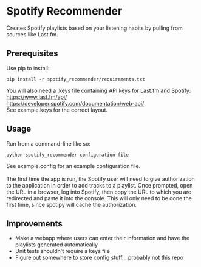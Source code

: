 
<h1>Spotify Recommender</h1>
Creates Spotify playlists based on your listening habits by pulling from sources like Last.fm.
<h2>Prerequisites</h2>
Use pip to install:

```
pip install -r spotify_recommender/requirements.txt
```
You will also need a .keys file containing API keys for Last.fm and Spotify:<br/>
https://www.last.fm/api/<br/>
https://developer.spotify.com/documentation/web-api/<br/>
See example.keys for the correct layout.
<h2>Usage</h2>
Run from a command-line like so:

```
python spotify_recommender configuration-file 
```
See example.config for an example configuration file.<br/><br/>
The first time the app is run, the Spotify user will need to give authorization to the application in order to add tracks to a playlist. Once prompted, open the URL in a browser, log into Spotify, then copy the URL to which you are redirected and paste it into the console. This will only need to be done the first time, since spotipy will cache the authorization.  
<h2>Improvements</h2>

* Make a webapp where users can enter their information and have the playlists generated automatically
* Unit tests shouldn't require a keys file
* Figure out somewhere to store config stuff... probably not this repo
